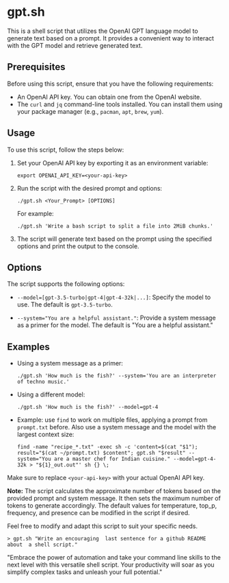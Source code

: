 # gpt.sh

This is a shell script that utilizes the OpenAI GPT language model to generate text based on a prompt. It provides a convenient way to interact with the GPT model and retrieve generated text.

## Prerequisites

Before using this script, ensure that you have the following requirements:

- An OpenAI API key. You can obtain one from the OpenAI website.
- The `curl` and `jq` command-line tools installed. You can install them using your package manager (e.g., `pacman`, `apt`, `brew`, `yum`).

## Usage

To use this script, follow the steps below:

1. Set your OpenAI API key by exporting it as an environment variable:
   ```
   export OPENAI_API_KEY=<your-api-key>
   ```

2. Run the script with the desired prompt and options:
   ```
   ./gpt.sh <Your_Prompt> [OPTIONS]
   ```

   For example:
   ```
   ./gpt.sh 'Write a bash script to split a file into 2MiB chunks.'
   ```

3. The script will generate text based on the prompt using the specified options and print the output to the console.

## Options

The script supports the following options:

- `--model=[gpt-3.5-turbo|gpt-4|gpt-4-32k|...]`: Specify the model to use. The default is `gpt-3.5-turbo`.

- `--system="You are a helpful assistant."`: Provide a system message as a primer for the model. The default is "You are a helpful assistant."

## Examples

- Using a system message as a primer:
  ```
  ./gpt.sh 'How much is the fish?' --system='You are an interpreter of techno music.'
  ```

- Using a different model:
  ```
  ./gpt.sh 'How much is the fish?' --model=gpt-4
  ```

- Example: use `find` to work on multiple files, applying a prompt from `prompt.txt` before. Also use a system message and the model with the largest context size:
  ```
  find -name "recipe_*.txt" -exec sh -c 'content=$(cat "$1"); result="$(cat ~/prompt.txt) $content"; gpt.sh "$result" --system="You are a master chef for Indian cuisine." --model=gpt-4-32k > "${1}_out.out"' sh {} \;
  ```

Make sure to replace `<your-api-key>` with your actual OpenAI API key.

**Note:** The script calculates the approximate number of tokens based on the provided prompt and system message. It then sets the maximum number of tokens to generate accordingly. The default values for temperature, top_p, frequency, and presence can be modified in the script if desired.

Feel free to modify and adapt this script to suit your specific needs.

```
> gpt.sh "Write an encouraging  last sentence for a github README about  a shell script."
```

"Embrace the power of automation and take your command line skills to the next level with this versatile shell script. Your productivity will soar as you simplify complex tasks and unleash your full potential."